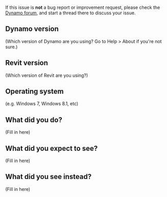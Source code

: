 If this issue is **not** a bug report or improvement request, please check the [Dynamo forum](http://dynamobim.org/forums/forum/dyn/), and start a thread there to discuss your issue.

## Dynamo version

(Which version of Dynamo are you using? Go to Help > About if you're not sure.)

## Revit version

(Which version of Revit are you using?)

## Operating system

(e.g. Windows 7, Windows 8.1, etc)

## What did you do? 

(Fill in here)

## What did you expect to see?

(Fill in here)

## What did you see instead?

(Fill in here)
